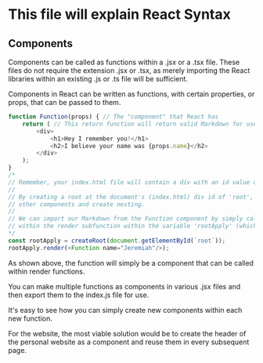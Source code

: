 # This file will explain React Syntax


## Components

Components can be called as functions within a .jsx or a .tsx file. These files do not require the extension .jsx or .tsx, as merely
importing the React libraries within an existing .js or .ts file will be sufficient. 

Components in React can be written as functions, with certain properties, or props, that can be passed to them. 

```javascript
function Function(props) { // The "component" that React has 
    return ( // This return function will return valid Markdown for use in the HTML page. 
        <div>
            <h1>Hey I remember you!</h1>
            <h2>I believe your name was {props.name}</h2>
        </div>
    );
}
/*
// Remember, your index.html file will contain a div with an id value of 'root' 
//
// By creating a root at the document's (index.html) div id of 'root', you can insert
// other components and create nesting. 
//
// We can import our Markdown from the Function component by simply calling it as a Markdown element
// within the render subfunction within the variable 'rootApply' (which points to the 'root' div in the index.html file)
*/ 
const rootApply = createRoot(document.getElementById(`root`)); 
rootApply.render(<Function name="Jeremiah"/>);
```

As shown above, the function will simply be a component that can be called within render functions. 

You can make multiple functions as components in various .jsx files and then export them to the index.js file for use. 

It's easy to see how you can simply create new components within each new function. 

For the website, the most viable solution would be to create the header of the personal website as a component and reuse them in every 
subsequent page. 